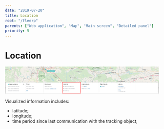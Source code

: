 ```yaml
---
date: "2019-07-20"
title: Location
root: "/fleerp"
parents: ["Web application", "Map", "Main screen", "Detailed panel"]
priority: 5
---
```


# Location

![LocationWidget](location-widget-en.png)

Visualized information includes:
- latitude;
- longitude;
- time period since last communication with the tracking object;
